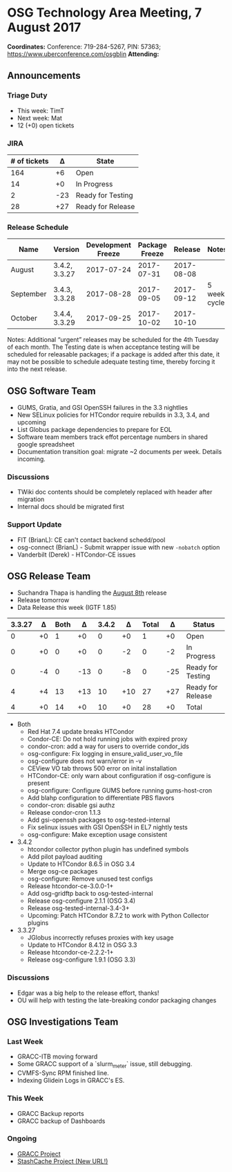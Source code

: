 # OSG Technology Area Meeting,  7 August 2017

**Coordinates:** Conference: 719-284-5267, PIN: 57363; <https://www.uberconference.com/osgblin>
**Attending:**


## Announcements


### Triage Duty

-   This week: TimT
-   Next week: Mat
-   12 (+0) open tickets


### JIRA

| # of tickets | &Delta; | State             |
| ------------ | ------- | ----------------- |
| 164          | +6      | Open              |
| 14           | +0      | In Progress       |
| 2            | -23     | Ready for Testing |
| 28           | +27     | Ready for Release |


### Release Schedule

| Name      | Version       | Development Freeze | Package Freeze | Release    | Notes        |
| --------- | ------------- | ------------------ | -------------- | ---------- | ------------ |
| August    | 3.4.2, 3.3.27 | 2017-07-24         | 2017-07-31     | 2017-08-08 |              |
| September | 3.4.3, 3.3.28 | 2017-08-28         | 2017-09-05     | 2017-09-12 | 5 week cycle |
| October   | 3.4.4, 3.3.29 | 2017-09-25         | 2017-10-02     | 2017-10-10 |              |

Notes: Additional “urgent” releases may be scheduled for the 4th Tuesday of each month. The Testing date is when acceptance testing will be scheduled for releasable packages; if a package is added after this date, it may not be possible to schedule adequate testing time, thereby forcing it into the next release.


## OSG Software Team

-   GUMS, Gratia, and GSI OpenSSH failures in the 3.3 nightlies
-   New SELinux policies for HTCondor require rebuilds in 3.3, 3.4, and upcoming
-   List Globus package dependencies to prepare for EOL
-   Software team members track effot percentage numbers in shared google spreadsheet
-   Documentation transition goal: migrate ~2 documents per week. Details incoming.


### Discussions

- TWiki doc contents should be completely replaced with header after migration
- Internal docs should be migrated first

### Support Update

-   FIT (BrianL): CE can't contact backend schedd/pool
-   osg-connect (BrianL) - Submit wrapper issue with new `-nobatch` option
-   Vanderbilt (Derek) - HTCondor-CE issues


## OSG Release Team

-   Suchandra Thapa is handling the [August 8th](https://jira.opensciencegrid.org/issues/?filter=15254&jql=project%252520%25253D%252520SOFTWARE%252520AND%252520labels%252520in%252520(3.3.26%25252C%2525203.4.1)%252520ORDER%252520BY%252520status%252520ASC%25252C%252520priority%252520DESC%25252C%252520assignee%252520ASC) release
-   Release tomorrow
-   Data Release this week (IGTF 1.85)

| 3.3.27 | &Delta; | Both | &Delta; | 3.4.2 | &Delta; | Total | &Delta; | Status            |
| ------ | ------- | ---- | ------- | ----- | ------- | ----- | ------- | ----------------- |
| 0      | +0      | 1    | +0      | 0     | +0      | 1     | +0      | Open              |
| 0      | +0      | 0    | +0      | 0     | -2      | 0     | -2      | In Progress       |
| 0      | -4      | 0    | -13     | 0     | -8      | 0     | -25     | Ready for Testing |
| 4      | +4      | 13   | +13     | 10    | +10     | 27    | +27     | Ready for Release |
| 4      | +0      | 14   | +0      | 10    | +0      | 28    | +0      | Total             |

- Both
  - Red Hat 7.4 update breaks HTCondor
  - Condor-CE: Do not hold running jobs with expired proxy
  - condor-cron: add a way for users to override condor_ids
  - osg-configure: Fix logging in ensure_valid_user_vo_file
  - osg-configure does not warn/error in -v
  - CEView VO tab throws 500 error on inital installation
  - HTCondor-CE: only warn about configuration if osg-configure is present
  - osg-configure: Configure GUMS before running gums-host-cron
  - Add blahp configuration to differentiate PBS flavors
  - condor-cron: disable gsi authz
  - Release condor-cron 1.1.3
  - Add gsi-openssh packages to osg-tested-internal
  - Fix selinux issues with GSI OpenSSH in EL7 nightly tests
  - osg-configure: Make exception usage consistent
- 3.4.2
  - htcondor collector python plugin has undefined symbols
  - Add pilot payload auditing
  - Update to HTCondor 8.6.5 in OSG 3.4
  - Merge osg-ce packages
  - osg-configure: Remove unused test configs
  - Release htcondor-ce-3.0.0-1+
  - Add osg-gridftp back to osg-tested-internal
  - Release osg-configure 2.1.1 (OSG 3.4)
  - Release osg-tested-internal-3.4-3+
  - Upcoming: Patch HTCondor 8.7.2 to work with Python Collector plugins
- 3.3.27
  - JGlobus incorrectly refuses proxies with key usage
  - Update to HTCondor 8.4.12 in OSG 3.3
  - Release htcondor-ce-2.2.2-1+
  - Release osg-configure 1.9.1 (OSG 3.3)

### Discussions

- Edgar was a big help to the release effort, thanks!
- OU will help with testing the late-breaking condor packaging changes

## OSG Investigations Team


### Last Week

-   GRACC-ITB moving forward
-   Some GRACC support of a \`slurm<sub>meter</sub>\` issue, still debugging.
-   CVMFS-Sync RPM finished line.
-   Indexing Glidein Logs in GRACC's ES.


### This Week

-   GRACC Backup reports
-   GRACC backup of Dashboards


### Ongoing

-   [GRACC Project](https://jira.opensciencegrid.org/projects/GRACC/)
-   [StashCache Project (New URL!)](https://opensciencegrid.github.io/StashCache/)
